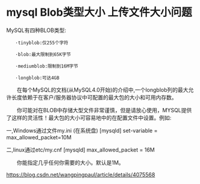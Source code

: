 # mysql Blob类型大小 上传文件大小问题

 

 MySQL有四种BLOB类型:

```
　　·tinyblob:仅255个字符

　　·blob:最大限制到65K字节

　　·mediumblob:限制到16M字节

　　·longblob:可达4GB
```

　　在每个MySQL的文档(从MySQL4.0开始)的介绍中,一个longblob列的最大允许长度依赖于在客户/服务器协议中可配置的最大包的大小和可用内存数。

　　你可能对在BLOB中存储大型文件非常谨慎，但是请放心使用，MYSQL提供了这样的灵活性！最大包的大小可容易地中的在配置文件中设置。例如:

一,Windows通过文件my.ini (在系统盘)
[mysqld]
set-variable = max_allowed_packet=10M

二,linux通过etc/my.cnf
[mysqld]
max_allowed_packet = 16M

　　你能指定几乎任何你需要的大小。默认是1M。





https://blog.csdn.net/wangpingpaul/article/details/4075568